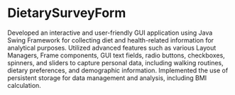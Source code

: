 # DietarySurveyForm
Developed an interactive and user-friendly GUI application using Java Swing Framework for collecting diet and health-related information for analytical purposes. Utilized advanced features such as various Layout Managers, Frame components, GUI text fields, radio buttons, checkboxes, spinners, and sliders to capture personal data, including walking routines, dietary preferences, and demographic information. Implemented the use of persistent storage for data management and analysis, including BMI calculation.
